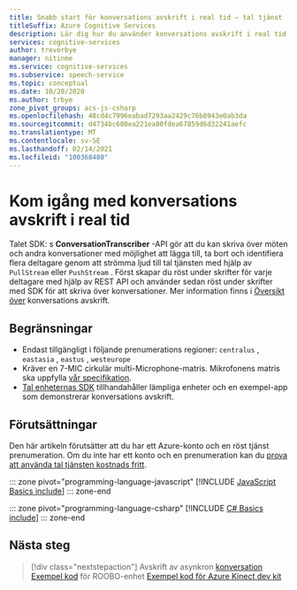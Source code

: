 ```yaml
---
title: Snabb start för konversations avskrift i real tid – tal tjänst
titleSuffix: Azure Cognitive Services
description: Lär dig hur du använder konversations avskrift i real tid med talet SDK. Med konversations avskrift kan du skriva över möten och andra konversationer med möjlighet att lägga till, ta bort och identifiera flera deltagare genom att strömma ljud till tal tjänsten.
services: cognitive-services
author: trevorbye
manager: nitinme
ms.service: cognitive-services
ms.subservice: speech-service
ms.topic: conceptual
ms.date: 10/20/2020
ms.author: trbye
zone_pivot_groups: acs-js-csharp
ms.openlocfilehash: 48cd4c7996eabad7293aa2429c76b8943e0ab3da
ms.sourcegitcommit: d4734bc680ea221ea80fdea67859d6d32241aefc
ms.translationtype: MT
ms.contentlocale: sv-SE
ms.lasthandoff: 02/14/2021
ms.locfileid: "100368480"
---
```

# <a name="get-started-with-real-time-conversation-transcription"></a>Kom igång med konversations avskrift i real tid

Talet SDK: s **ConversationTranscriber** -API gör att du kan skriva över möten och andra konversationer med möjlighet att lägga till, ta bort och identifiera flera deltagare genom att strömma ljud till tal tjänsten med hjälp av `PullStream` eller `PushStream` . Först skapar du röst under skrifter för varje deltagare med hjälp av REST API och använder sedan röst under skrifter med SDK för att skriva över konversationer. Mer information finns i [Översikt över](conversation-transcription.md) konversations avskrift.

## <a name="limitations"></a>Begränsningar

* Endast tillgängligt i följande prenumerations regioner: `centralus` , `eastasia` , `eastus` , `westeurope`
* Kräver en 7-MIC cirkulär multi-Microphone-matris. Mikrofonens matris ska uppfylla [vår specifikation](./speech-devices-sdk-microphone.md).
* [Tal enheternas SDK](speech-devices-sdk.md) tillhandahåller lämpliga enheter och en exempel-app som demonstrerar konversations avskrift.

## <a name="prerequisites"></a>Förutsättningar

Den här artikeln förutsätter att du har ett Azure-konto och en röst tjänst prenumeration. Om du inte har ett konto och en prenumeration kan du [prova att använda tal tjänsten kostnads fritt](overview.md#try-the-speech-service-for-free).

::: zone pivot="programming-language-javascript"
[!INCLUDE [JavaScript Basics include](includes/how-to/conversation-transcription/real-time-javascript.md)]
::: zone-end

::: zone pivot="programming-language-csharp"
[!INCLUDE [C# Basics include](includes/how-to/conversation-transcription/real-time-csharp.md)]
::: zone-end

## <a name="next-steps"></a>Nästa steg

> [!div class="nextstepaction"]
> Avskrift av asynkron [konversation](how-to-async-conversation-transcription.md) 
>  [Exempel kod](https://github.com/Azure-Samples/Cognitive-Services-Speech-Devices-SDK/blob/master/Samples/Java/Android/Speech%20Devices%20SDK%20Starter%20App/example/app/src/main/java/com/microsoft/cognitiveservices/speech/samples/sdsdkstarterapp/ConversationTranscription.java) 
>  för ROOBO-enhet [Exempel kod för Azure Kinect dev kit](https://github.com/Azure-Samples/Cognitive-Services-Speech-Devices-SDK/blob/master/Samples/Java/Windows_Linux/SampleDemo/src/com/microsoft/cognitiveservices/speech/samples/Cts.java)